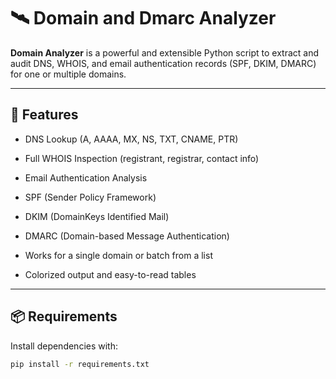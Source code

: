 # 🛰️ Domain and Dmarc Analyzer

**Domain Analyzer** is a powerful and extensible Python script to extract and audit DNS, WHOIS, and email authentication records (SPF, DKIM, DMARC) for one or multiple domains.

---

## 🚀 Features

-  DNS Lookup (A, AAAA, MX, NS, TXT, CNAME, PTR)
-  Full WHOIS Inspection (registrant, registrar, contact info)
-  Email Authentication Analysis
  - SPF (Sender Policy Framework)
  - DKIM (DomainKeys Identified Mail)
  - DMARC (Domain-based Message Authentication)

-  Works for a single domain or batch from a list
-  Colorized output and easy-to-read tables

---

## 📦 Requirements

Install dependencies with:

```bash
pip install -r requirements.txt
